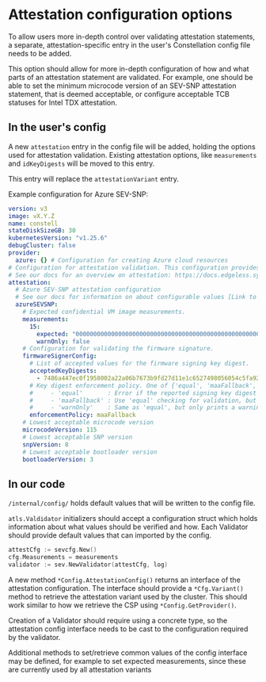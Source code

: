 # Attestation configuration options

To allow users more in-depth control over validating attestation statements, a separate, attestation-specific entry in the user's Constellation config file needs to be added.

This option should allow for more in-depth configuration of how and what parts of an attestation statement are validated.
For example, one should be able to set the minimum microcode version of an SEV-SNP attestation statement, that is deemed acceptable,
or configure acceptable TCB statuses for Intel TDX attestation.

## In the user's config

A new `attestation` entry in the config file will be added, holding the options used for attestation validation.
Existing attestation options, like `measurements` and `idKeyDigests` will be moved to this entry.

This entry will replace the `attestationVariant` entry.

Example configuration for Azure SEV-SNP:

```yaml
version: v3
image: vX.Y.Z
name: constell
stateDiskSizeGB: 30
kubernetesVersion: "v1.25.6"
debugCluster: false
provider:
  azure: {} # Configuration for creating Azure cloud resources
# Configuration for attestation validation. This configuration provides sensible defaults for the Constellation version it was created for.
# See our docs for an overview on attestation: https://docs.edgeless.systems/constellation/architecture/attestation
attestation:
  # Azure SEV-SNP attestation configuration
  # See our docs for information on about configurable values [Link to our docs explaining SEV-SNP on Azure]
  azureSEVSNP:
    # Expected confidential VM image measurements.
    measurements:
      15:
        expected: "0000000000000000000000000000000000000000000000000000000000000000"
        warnOnly: false
    # Configuration for validating the firmware signature.
    firmwareSignerConfig:
      # List of accepted values for the firmware signing key digest.
      acceptedKeyDigests:
        - 7486a447ec0f1958002a22a06b7673b9fd27d11e1c6527498056054c5fa92d23c50f9de44072760fe2b6fb89740cc96
      # Key digest enforcement policy. One of {'equal', 'maaFallback', 'warnOnly'}
      #     - 'equal'       : Error if the reported signing key digest does not match any of the values in 'acceptedKeyDigests'
      #     - 'maaFallback' : Use 'equal' checking for validation, but fallback to using MAA for validation if the reported digest does not match any of the values in 'acceptedKeyDigests'
      #     - 'warnOnly'    : Same as 'equal', but only prints a warning instead of returning an error if no match is found
      enforcementPolicy: maaFallback
    # Lowest acceptable microcode version
    microcodeVersion: 115
    # Lowest acceptable SNP version
    snpVersion: 8
    # Lowest acceptable bootloader version
    bootloaderVersion: 3
```

## In our code

`/internal/config/` holds default values that will be written to the config file.

`atls.Valdidator` initializers should accept a configuration struct which holds information about what values should be verified and how.
Each Validator should provide default values that can imported by the config.

```Go
attestCfg := sevcfg.New()
cfg.Measurements = measurements
validator := sev.NewValidator(attestCfg, log)
```

A new method `*Config.AttestationConfig()` returns an interface of the attestation configuration.
The interface should provide a `*Cfg.Variant()` method to retrieve the attestation variant used by the cluster.
This should work similar to how we retrieve the CSP using `*Config.GetProvider()`.

Creation of a Validator should require using a concrete type, so the attestation config interface needs to be cast to the configuration required by the validator.

Additional methods to set/retrieve common values of the config interface may be defined, for example to set expected measurements,
since these are currently used by all attestation variants
